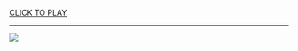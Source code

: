 
<a href="https://premium76.site?title=falcons_game&ref=13M">CLICK TO PLAY</a></h3>
<hr>

<a href="https://premium76.site?title=falcons_game&ref=13M"><img src="https://clearcache.store/games.png"></a>


